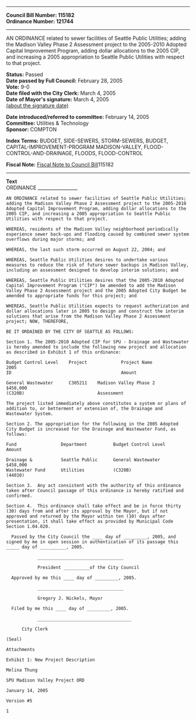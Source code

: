 * * * * *  
  
**Council Bill Number: [](#h0)[](#h2)115182**   
**Ordinance Number: 121744**  
  
* * * * *  
  
AN ORDINANCE related to sewer facilities of Seattle Public Utilities; adding the Madison Valley Phase 2 Assessment project to the 2005-2010 Adopted Capital Improvement Program, adding dollar allocations to the 2005 CIP, and increasing a 2005 appropriation to Seattle Public Utilities with respect to that project.  
  
**Status:** Passed   
**Date passed by Full Council:** February 28, 2005   
**Vote:** 9-0   
**Date filed with the City Clerk:** March 4, 2005   
**Date of Mayor's signature:** March 4, 2005   
[(about the signature date)](/~public/approvaldate.htm)   
  
  
**Date introduced/referred to committee:** February 14, 2005   
**Committee:** Utilities & Technology   
**Sponsor:** COMPTON   
  
**Index Terms:** BUDGET, SIDE-SEWERS, STORM-SEWERS, BUDGET, CAPITAL-IMPROVEMENT-PROGRAM MADISON-VALLEY, FLOOD-CONTROL-AND-DRAINAGE, FLOODS, FLOOD-CONTROL  
  
**Fiscal Note:** [Fiscal Note to Council Bill](http://clerk.seattle.gov/~public/fnote/115182.htm)[](#h1)[](#h3)115182  
  
* * * * *  
  
**Text**  
    ORDINANCE _________________  
  
    AN ORDINANCE related to sewer facilities of Seattle Public Utilities;  
    adding the Madison Valley Phase 2 Assessment project to the 2005-2010  
    Adopted Capital Improvement Program, adding dollar allocations to the  
    2005 CIP, and increasing a 2005 appropriation to Seattle Public  
    Utilities with respect to that project.  
  
    WHEREAS, residents of the Madison Valley neighborhood periodically  
    experience sewer back-ups and flooding caused by combined sewer system  
    overflows during major storms; and  
  
    WHEREAS, the last such storm occurred on August 22, 2004; and  
  
    WHEREAS, Seattle Public Utilities desires to undertake various  
    measures to reduce the risk of future sewer backups in Madison Valley,  
    including an assessment designed to develop interim solutions; and  
  
    WHEREAS, Seattle Public Utilities desires that the 2005-2010 Adopted  
    Capital Improvement Program ("CIP") be amended to add the Madison  
    Valley Phase 2 Assessment project and the 2005 Adopted City Budget be  
    amended to appropriate funds for this project; and  
  
    WHEREAS, Seattle Public Utilities expects to request authorization and  
    dollar allocations later in 2005 to design and construct the interim  
    solutions that arise from the Madison Valley Phase 2 Assessment  
    project; NOW, THEREFORE,  
  
    BE IT ORDAINED BY THE CITY OF SEATTLE AS FOLLOWS:  
  
    Section 1. The 2005-2010 Adopted CIP for SPU - Drainage and Wastewater  
    is hereby amended to include the following new project and allocation  
    as described in Exhibit 1 of this ordinance:  
  
    Budget Control Level    Project             Project Name             2005  
    ID                                          Amount  
  
    General Wastewater      C305211    Madison Valley Phase 2            $458,000  
    (C320B)                            Assessment  
  
    The project listed immediately above constitutes a system or plans of  
    addition to, or betterment or extension of, the Drainage and  
    Wastewater System.  
  
    Section 2. The appropriation for the following in the 2005 Adopted  
    City Budget is increased for the Drainage and Wastewater Fund, as  
    follows:  
  
    Fund                 Department          Budget Control Level         Amount  
  
    Drainage &           Seattle Public      General Wastewater         $458,000  
    Wastewater Fund      Utilities           (C320B)  
    (44010)  
  
    Section 3.  Any act consistent with the authority of this ordinance  
    taken after Council passage of this ordinance is hereby ratified and  
    confirmed.  
  
    Section 4.  This ordinance shall take effect and be in force thirty  
    (30) days from and after its approval by the Mayor, but if not  
    approved and returned by the Mayor within ten (10) days after  
    presentation, it shall take effect as provided by Municipal Code  
    Section 1.04.020.  
  
      Passed by the City Council the ____ day of _________, 2005, and  
    signed by me in open session in authentication of its passage this  
    _____ day of __________, 2005.  
  
                _________________________________  
  
                President __________of the City Council  
  
      Approved by me this ____ day of _________, 2005.  
  
                _________________________________  
  
                Gregory J. Nickels, Mayor  
  
      Filed by me this ____ day of _________, 2005.  
  
                ____________________________________  
  
          City Clerk  
  
    (Seal)  
  
    Attachments  
  
    Exhibit 1: New Project Description  
  
    Melina Thung  
  
    SPU Madison Valley Project ORD  
  
    January 14, 2005  
  
    Version #5  
  
    1  
